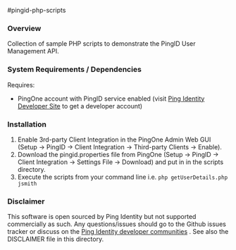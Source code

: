 #pingid-php-scripts

### Overview

Collection of sample PHP scripts to demonstrate the PingID User Management API.

### System Requirements / Dependencies

Requires:
 - PingOne account with PingID service enabled (visit [Ping Identity Developer Site] to get a developer account)
 
### Installation

1. Enable 3rd-party Client Integration in the PingOne Admin Web GUI (Setup -> PingID -> Client Integration -> Third-party Clients -> Enable).
2. Download the pingid.properties file from PingOne (Setup -> PingID -> Client Integration -> Settings File -> Download) and put in in the scripts directory.
3. Execute the scripts from your command line i.e. `php getUserDetails.php jsmith`

### Disclaimer

This software is open sourced by Ping Identity but not supported commercially as such. Any questions/issues should go to the Github issues tracker or discuss on the [Ping Identity developer communities] . See also the DISCLAIMER file in this directory.

[Ping Identity developer communities]: https://community.pingidentity.com/collaborate
[Ping Identity Developer Site]: https://developer.pingidentity.com/connect
